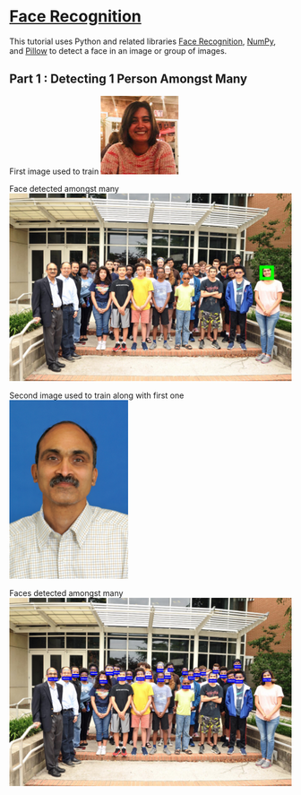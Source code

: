 # [Face Recognition](https://www.nehaniphadkar.in/FacialRecognitionWithCode/facerecognition/)

This tutorial uses Python and related libraries [Face Recognition](https://github.com/ageitgey/face_recognition), [NumPy](https://numpy.org/), and [Pillow](https://pillow.readthedocs.io/en/stable/) to detect a face in an image or group of images.

## Part 1 : Detecting 1 Person Amongst Many

First image used to train
![Known image of Me(Neha)](./profile.jpg)

Face detected amongst many
![Face Recognized using Python and Face_Recognition Library](./result.jpg)


Second image used to train along with first one
![Known image of Dr. Ravi Mukkamal](./ravi.png)

Faces detected amongst many
![Face Recognized using Python and Face_Recognition Library](./result_neha_ravim.jpg)
